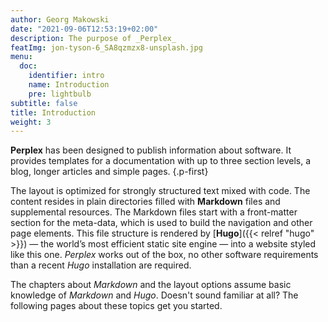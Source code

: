 ```yaml
---
author: Georg Makowski
date: "2021-09-06T12:53:19+02:00"
description: The purpose of _Perplex_
featImg: jon-tyson-6_SA8qzmzx8-unsplash.jpg
menu:
  doc:
    identifier: intro
    name: Introduction
    pre: lightbulb
subtitle: false
title: Introduction
weight: 3
---
```


**Perplex** has been designed to publish information about software. It provides templates for a documentation with up to three section levels, a blog, longer articles and simple pages.
{.p-first} <!--more-->

 The layout is optimized for strongly structured text mixed with code. The content resides in plain directories filled with **Markdown** files and supplemental resources. The Markdown files start with a front-matter section for the meta-data, which is used to build the navigation and other page elements. This file structure is rendered by [**Hugo**]({{< relref "hugo" >}}) — the world’s most efficient static site engine — into a website styled like this one. _Perplex_ works out of the box, no other software requirements than a recent _Hugo_ installation are required.

The chapters about _Markdown_ and the layout options assume basic knowledge of _Markdown_ and _Hugo_. Doesn't sound familiar at all? The following pages about these topics get you started.
